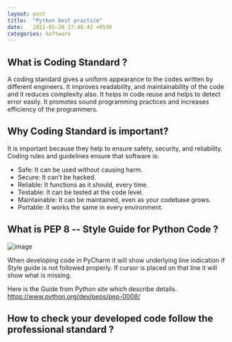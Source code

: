 ```yaml
---
layout: post
title:  "Python best practice"
date:   2021-05-20 17:46:42 +0530
categories: Software
---
```


## What is Coding Standard ?

A coding standard gives a uniform appearance to the codes written by different engineers. It improves readability, and maintainability of the code and it reduces complexity also. It helps in code reuse and helps to detect error easily. It promotes sound programming practices and increases efficiency of the programmers.

## Why Coding Standard is important?

It is important because they help to ensure safety, security, and reliability.
Coding rules and guidelines ensure that software is:

- Safe: It can be used without causing harm.
- Secure: It can’t be hacked.
- Reliable: It functions as it should, every time.
- Testable: It can be tested at the code level.
- Maintainable: It can be maintained, even as your codebase grows.
- Portable: It works the same in every environment.

## What is PEP 8 -- Style Guide for Python Code ?

![image](https://user-images.githubusercontent.com/39100362/119229754-010a9c00-bb37-11eb-9041-f2c8a0c1fe70.png)

When developing code in PyCharm it will show underlying line indication if Style guide is not followed properly. If cursor is placed on that line it will show what is missing.

Here is the Guide from Python site which describe details. https://www.python.org/dev/peps/pep-0008/

## How to check your developed code follow the professional standard ?

